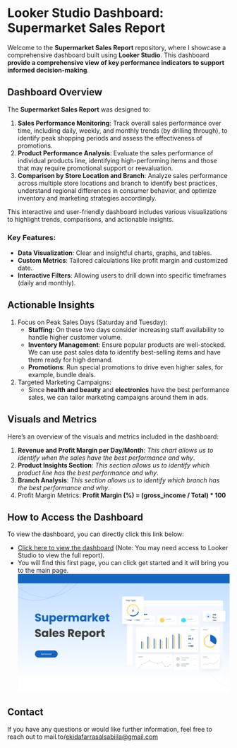 # Looker Studio Dashboard: **Supermarket Sales Report**

Welcome to the **Supermarket Sales Report** repository, where I showcase a comprehensive dashboard built using **Looker Studio**. This dashboard **provide a comprehensive view of key performance indicators to support informed decision-making**.

## Dashboard Overview

The **Supermarket Sales Report** was designed to:
1. **Sales Performance Monitoring**: Track overall sales performance over time, including daily, weekly, and monthly trends (by drilling through), to identify peak shopping periods and assess the effectiveness of promotions.
2. **Product Performance Analysis**: Evaluate the sales performance of individual products line, identifying high-performing items and those that may require promotional support or reevaluation.
3. **Comparison by Store Location and Branch**: Analyze sales performance across multiple store locations and branch to identify best practices, understand regional differences in consumer behavior, and optimize inventory and marketing strategies accordingly.

This interactive and user-friendly dashboard includes various visualizations to highlight trends, comparisons, and actionable insights.

### Key Features:
- **Data Visualization**: Clear and insightful charts, graphs, and tables.
- **Custom Metrics**: Tailored calculations like profit margin and customized date.
- **Interactive Filters**: Allowing users to drill down into specific timeframes (daily and monthly).

## Actionable Insights
1. Focus on Peak Sales Days (Saturday and Tuesday):
   - **Staffing**: On these two days consider increasing staff availability to handle higher customer volume.
   - **Inventory Management**: Ensure popular products are well-stocked. We can use past sales data to identify best-selling items and have them ready for high demand.
   - **Promotions**: Run special promotions to drive even higher sales, for example, bundle deals.
2. Targeted Marketing Campaigns:
   - Since **health and beauty** and **electronics** have the best performance sales, we can tailor marketing campaigns around them in ads.

## Visuals and Metrics

Here’s an overview of the visuals and metrics included in the dashboard:

1. **Revenue and Profit Margin per Day/Month**: _This chart allows us to identify when the sales have the best performance and why_.
2. **Product Insights Section**: _This section allows us to identify which product line has the best performance and why_.
3. **Branch Analysis**: _This section allows us to identify which branch has the best performance and why_.
4. Profit Margin Metrics:
   **Profit Margin (%) = (gross_income / Total) * 100**

## How to Access the Dashboard

To view the dashboard, you can directly click this link below:
- [Click here to view the dashboard]([#link-to-dashboard](https://lookerstudio.google.com/u/0/reporting/b8a5052d-b055-4270-a716-2f5294a5fa9f/page/p_n3qbazzwld)) (Note: You may need access to Looker Studio to view the full report).
- You will find this first page, you can click get started and it will bring you to the main page.
![Landing Page](LandingPage.png)

## Contact

If you have any questions or would like further information, feel free to reach out to mail.to/ekidafarrasalsabiila@gmail.com
